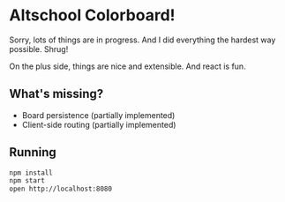 # Altschool Colorboard!

Sorry, lots of things are in progress. And I did everything the hardest way
possible. Shrug! 

On the plus side, things are nice and extensible. And react is fun.

## What's missing?

- Board persistence (partially implemented)
- Client-side routing (partially implemented)

## Running

```sh
npm install
npm start
open http://localhost:8080
```
